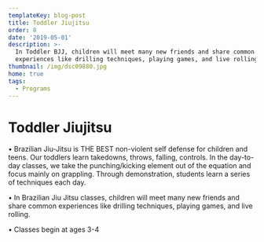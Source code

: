 ```yaml
---
templateKey: blog-post
title: Toddler Jiujitsu
order: 8
date: '2019-05-01'
description: >-
  In Toddler BJJ, children will meet many new friends and share common
  experiences like drilling techniques, playing games, and live rolling
thumbnail: /img/dsc09880.jpg
home: true
tags:
  - Programs
---
```


# Toddler Jiujitsu


• Brazilian Jiu-Jitsu is THE BEST non-violent self defense for children and teens. Our toddlers learn takedowns, throws, falling, controls. In the day-to-day classes, we take the punching/kicking element out of the equation and focus mainly on grappling. Through demonstration, students learn a series of techniques each day.

• In Brazilian Jiu Jitsu classes, children will meet many new friends and share common experiences like drilling techniques, playing games, and live rolling.

• Classes begin at ages 3-4
